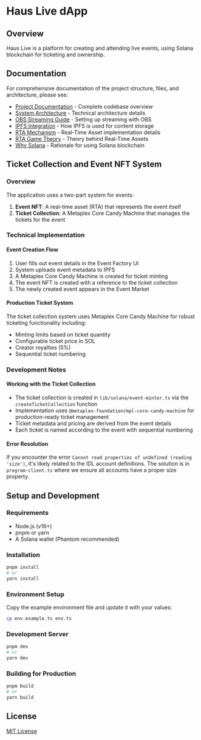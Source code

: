 # Haus Live dApp

## Overview
Haus Live is a platform for creating and attending live events, using Solana blockchain for ticketing and ownership.

## Documentation

For comprehensive documentation of the project structure, files, and architecture, please see:
- [Project Documentation](docs/project-documentation.md) - Complete codebase overview
- [System Architecture](docs/system-architecture.md) - Technical architecture details
- [OBS Streaming Guide](docs/obs-streaming.md) - Setting up streaming with OBS
- [IPFS Integration](docs/ipfs-integration.md) - How IPFS is used for content storage
- [RTA Mechanism](docs/rta-mechanism.md) - Real-Time Asset implementation details
- [RTA Game Theory](docs/rta-game-theory.md) - Theory behind Real-Time Assets
- [Why Solana](docs/why-solana.md) - Rationale for using Solana blockchain

## Ticket Collection and Event NFT System

### Overview
The application uses a two-part system for events:
1. **Event NFT**: A real-time asset (RTA) that represents the event itself
2. **Ticket Collection**: A Metaplex Core Candy Machine that manages the tickets for the event

### Technical Implementation

#### Event Creation Flow
1. User fills out event details in the Event Factory UI
2. System uploads event metadata to IPFS
3. A Metaplex Core Candy Machine is created for ticket minting
4. The event NFT is created with a reference to the ticket collection
5. The newly created event appears in the Event Market

#### Production Ticket System
The ticket collection system uses Metaplex Core Candy Machine for robust ticketing functionality including:

- Minting limits based on ticket quantity
- Configurable ticket price in SOL
- Creator royalties (5%)
- Sequential ticket numbering

### Development Notes

#### Working with the Ticket Collection
- The ticket collection is created in `lib/solana/event-minter.ts` via the `createTicketCollection` function
- Implementation uses `@metaplex-foundation/mpl-core-candy-machine` for production-ready ticket management
- Ticket metadata and pricing are derived from the event details
- Each ticket is named according to the event with sequential numbering

#### Error Resolution
If you encounter the error `Cannot read properties of undefined (reading 'size')`, it's likely related to the IDL account definitions. The solution is in `program-client.ts` where we ensure all accounts have a proper size property.

## Setup and Development

### Requirements
- Node.js (v16+)
- pnpm or yarn
- A Solana wallet (Phantom recommended)

### Installation
```bash
pnpm install
# or
yarn install
```

### Environment Setup
Copy the example environment file and update it with your values:
```bash
cp env.example.ts env.ts
```

### Development Server
```bash
pnpm dev
# or
yarn dev
```

### Building for Production
```bash
pnpm build
# or
yarn build
```

## License
[MIT License](LICENSE) 